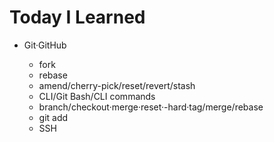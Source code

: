 # Today I Learned

- Git·GitHub

  - fork
  - rebase
  - amend/cherry-pick/reset/revert/stash
  - CLI/Git Bash/CLI commands
  - branch/checkout·merge·reset·-hard·tag/merge/rebase
  - git add
  - SSH
